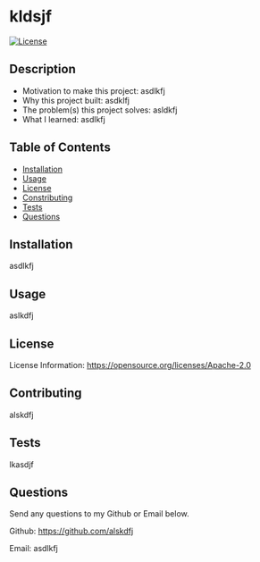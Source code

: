 # kldsjf
  [![License](https://img.shields.io/badge/License-Apache%202.0-blue.svg)](#license)
  ## Description
  - Motivation to make this project: asdlkfj
  - Why this project built: asdklfj
  - The problem(s) this project solves: asldkfj
  - What I learned: asdlkfj
  ## Table of Contents
  - [Installation](#installation)
  - [Usage](#usage)
  - [License](#license)
  - [Constributing](#contributing)
  - [Tests](#tests)
  - [Questions](#questions)
  ## Installation
  asdlkfj
  ## Usage
  aslkdfj
  ## License
  License Information: https://opensource.org/licenses/Apache-2.0
  ## Contributing
  alskdfj
  ## Tests
  lkasdjf
  ## Questions
  Send any questions to my Github or Email below. 

  Github: https://github.com/alskdfj 

  Email: asdlkfj